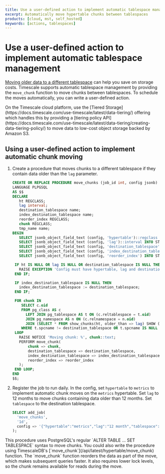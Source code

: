 ```yaml
---
title: Use a user-defined action to implement automatic tablespace management
excerpt: Automatically move hypertable chunks between tablespaces
products: [cloud, mst, self_hosted]
keywords: [actions, tablespaces]
---
```


# Use a user-defined action to implement automatic tablespace management

[Moving older data to a different tablespace][moving-data] can help you save on
storage costs. Timescale supports automatic tablespace management by providing
the `move_chunk` function to move chunks between tablespaces. To schedule the
moves automatically, you can write a user-defined action.

<Highlight type="note">
On the Timescale cloud platform, use the [Tiered Storage](https://docs.timescale.com/use-timescale/latest/data-tiering/)
offering which handles this by providing a [tiering policy API](https://docs.timescale.com/use-timescale/latest/data-tiering/creating-data-tiering-policy/)
to move data to low-cost object storage backed by Amazon S3.

</Highlight>

<Procedure>

## Using a user-defined action to implement automatic chunk moving

1.  Create a procedure that moves chunks to a different tablespace if they
    contain data older than the `lag` parameter.

    ```sql
    CREATE OR REPLACE PROCEDURE move_chunks (job_id int, config jsonb)
    LANGUAGE PLPGSQL
    AS $$
    DECLARE
       ht REGCLASS;
       lag interval;
       destination_tablespace name;
       index_destination_tablespace name;
       reorder_index REGCLASS;
       chunk REGCLASS;
       tmp_name name;
    BEGIN
       SELECT jsonb_object_field_text (config, 'hypertable')::regclass INTO STRICT ht;
       SELECT jsonb_object_field_text (config, 'lag')::interval INTO STRICT lag;
       SELECT jsonb_object_field_text (config, 'destination_tablespace') INTO STRICT destination_tablespace;
       SELECT jsonb_object_field_text (config, 'index_destination_tablespace') INTO STRICT index_destination_tablespace;
       SELECT jsonb_object_field_text (config, 'reorder_index') INTO STRICT reorder_index;

     IF ht IS NULL OR lag IS NULL OR destination_tablespace IS NULL THEN
       RAISE EXCEPTION 'Config must have hypertable, lag and destination_tablespace';
     END IF;

     IF index_destination_tablespace IS NULL THEN
       index_destination_tablespace := destination_tablespace;
     END IF;

     FOR chunk IN
        SELECT c.oid
        FROM pg_class AS c
          LEFT JOIN pg_tablespace AS t ON (c.reltablespace = t.oid)
          JOIN pg_namespace AS n ON (c.relnamespace = n.oid)
          JOIN (SELECT * FROM show_chunks(ht, older_than => lag) SHOW (oid)) AS chunks ON (chunks.oid::text = n.nspname || '.' || c.relname)
        WHERE t.spcname != destination_tablespace OR t.spcname IS NULL
     LOOP
       RAISE NOTICE 'Moving chunk: %', chunk::text;
       PERFORM move_chunk(
           chunk => chunk,
           destination_tablespace => destination_tablespace,
           index_destination_tablespace => index_destination_tablespace,
           reorder_index => reorder_index
       );
     END LOOP;
    END
    $$;
    ```

1.  Register the job to run daily. In the config, set `hypertable` to `metrics`
    to implement automatic chunk moves on the `metrics` hypertable. Set `lag` to
    12 months to move chunks containing data older than 12 months. Set
    `tablespace` to the destination tablespace.

    ```sql
    SELECT add_job(
      'move_chunks',
      '1d',
      config => '{"hypertable":"metrics","lag":"12 month","tablespace":"old_chunks"}'
    );
    ```

<Highlight type="note">
This procedure uses PostgreSQL's regular `ALTER TABLE ... SET TABLESPACE` syntax
to move chunks. You could also write the procedure using TimescaleDB's
[`move_chunk`](/api/latest/hypertable/move_chunk) function. The
`move_chunk` function reorders the data as part of the move, which makes
subsequent queries faster. It also requires lower lock levels, so the chunk
remains available for reads during the move.
</Highlight>

</Procedure>

[moving-data]: /use-timescale/:currentVersion:/user-defined-actions/example-tiered-storage/
